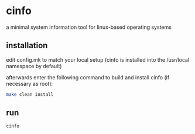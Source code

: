# cinfo

a minimal system information tool for linux-based operating systems

## installation

edit config.mk to match your local setup (cinfo is installed into
the /usr/local namespace by default)

afterwards enter the following command to build and install cinfo (if
necessary as root):

```bash
make clean install
```

## run

```bash
cinfo
```
